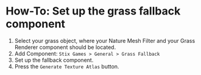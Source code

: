 # How-To: Set up the grass fallback component

1. Select your grass object, where your Nature Mesh Filter and your Grass Renderer component should be located.
2. Add Component: `Stix Games > General > Grass Fallback`
3. Set up the fallback component.
4. Press the `Generate Texture Atlas` button.
